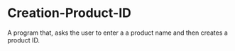 # Creation-Product-ID
A program that, asks the user to enter a a product name and then creates a product ID.
